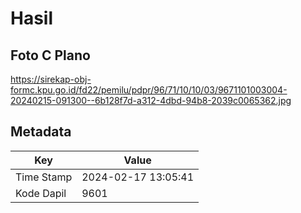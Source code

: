 # Hasil

## Foto C Plano

https://sirekap-obj-formc.kpu.go.id/fd22/pemilu/pdpr/96/71/10/10/03/9671101003004-20240215-091300--6b128f7d-a312-4dbd-94b8-2039c0065362.jpg


## Metadata

| Key        | Value               |
| ---------- | ------------------- |
| Time Stamp | 2024-02-17 13:05:41 |
| Kode Dapil | 9601                |



